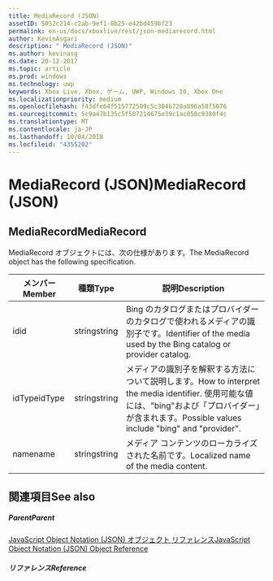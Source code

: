 ```yaml
---
title: MediaRecord (JSON)
assetID: 5052c214-c2ab-9ef1-0b25-e42bd459bf23
permalink: en-us/docs/xboxlive/rest/json-mediarecord.html
author: KevinAsgari
description: " MediaRecord (JSON)"
ms.author: kevinasg
ms.date: 20-12-2017
ms.topic: article
ms.prod: windows
ms.technology: uwp
keywords: Xbox Live, Xbox, ゲーム, UWP, Windows 10, Xbox One
ms.localizationpriority: medium
ms.openlocfilehash: f43dfe64f515772509c5c304b728a896a58f5076
ms.sourcegitcommit: 5c9a47b135c5f587214675e39c1ac058c0380f4c
ms.translationtype: MT
ms.contentlocale: ja-JP
ms.lasthandoff: 10/04/2018
ms.locfileid: "4355202"
---
```

# <a name="mediarecord-json"></a><span data-ttu-id="03b38-104">MediaRecord (JSON)</span><span class="sxs-lookup"><span data-stu-id="03b38-104">MediaRecord (JSON)</span></span>
 
<a id="ID4EO"></a>

 
## <a name="mediarecord"></a><span data-ttu-id="03b38-105">MediaRecord</span><span class="sxs-lookup"><span data-stu-id="03b38-105">MediaRecord</span></span>
 
<span data-ttu-id="03b38-106">MediaRecord オブジェクトには、次の仕様があります。</span><span class="sxs-lookup"><span data-stu-id="03b38-106">The MediaRecord object has the following specification.</span></span>
 
| <span data-ttu-id="03b38-107">メンバー</span><span class="sxs-lookup"><span data-stu-id="03b38-107">Member</span></span>| <span data-ttu-id="03b38-108">種類</span><span class="sxs-lookup"><span data-stu-id="03b38-108">Type</span></span>| <span data-ttu-id="03b38-109">説明</span><span class="sxs-lookup"><span data-stu-id="03b38-109">Description</span></span>| 
| --- | --- | --- | 
| <span data-ttu-id="03b38-110">id</span><span class="sxs-lookup"><span data-stu-id="03b38-110">id</span></span>| <span data-ttu-id="03b38-111">string</span><span class="sxs-lookup"><span data-stu-id="03b38-111">string</span></span>| <span data-ttu-id="03b38-112">Bing のカタログまたはプロバイダーのカタログで使われるメディアの識別子です。</span><span class="sxs-lookup"><span data-stu-id="03b38-112">Identifier of the media used by the Bing catalog or provider catalog.</span></span>| 
| <span data-ttu-id="03b38-113">idType</span><span class="sxs-lookup"><span data-stu-id="03b38-113">idType</span></span>| <span data-ttu-id="03b38-114">string</span><span class="sxs-lookup"><span data-stu-id="03b38-114">string</span></span>| <span data-ttu-id="03b38-115">メディアの識別子を解釈する方法について説明します。</span><span class="sxs-lookup"><span data-stu-id="03b38-115">How to interpret the media identifier.</span></span> <span data-ttu-id="03b38-116">使用可能な値には、"bing"および「プロバイダー」が含まれます。</span><span class="sxs-lookup"><span data-stu-id="03b38-116">Possible values include "bing" and "provider".</span></span>| 
| <span data-ttu-id="03b38-117">name</span><span class="sxs-lookup"><span data-stu-id="03b38-117">name</span></span>| <span data-ttu-id="03b38-118">string</span><span class="sxs-lookup"><span data-stu-id="03b38-118">string</span></span>| <span data-ttu-id="03b38-119">メディア コンテンツのローカライズされた名前です。</span><span class="sxs-lookup"><span data-stu-id="03b38-119">Localized name of the media content.</span></span>| 
  
<a id="ID4ECC"></a>

 
## <a name="see-also"></a><span data-ttu-id="03b38-120">関連項目</span><span class="sxs-lookup"><span data-stu-id="03b38-120">See also</span></span>
 
<a id="ID4EEC"></a>

 
##### <a name="parent"></a><span data-ttu-id="03b38-121">Parent</span><span class="sxs-lookup"><span data-stu-id="03b38-121">Parent</span></span> 

[<span data-ttu-id="03b38-122">JavaScript Object Notation (JSON) オブジェクト リファレンス</span><span class="sxs-lookup"><span data-stu-id="03b38-122">JavaScript Object Notation (JSON) Object Reference</span></span>](atoc-xboxlivews-reference-json.md)

  
<a id="ID4EQC"></a>

 
##### <a name="reference"></a><span data-ttu-id="03b38-123">リファレンス</span><span class="sxs-lookup"><span data-stu-id="03b38-123">Reference</span></span>   